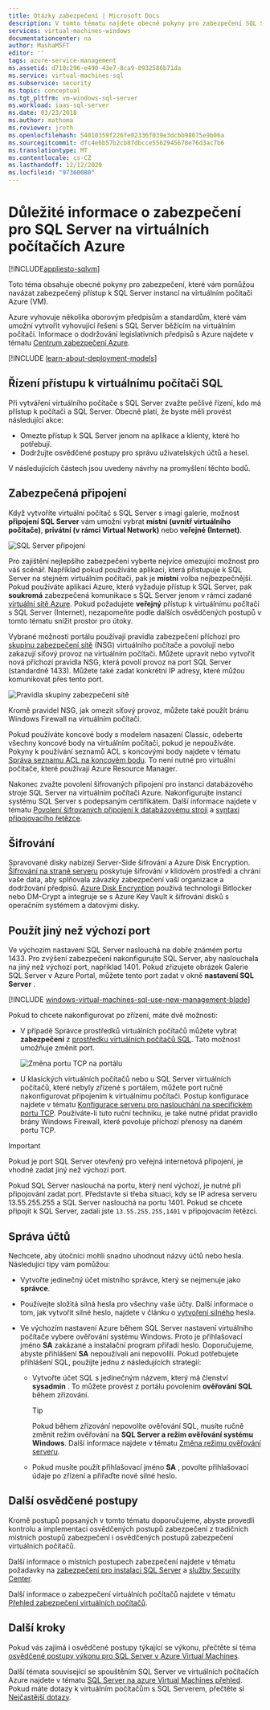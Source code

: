 ```yaml
---
title: Otázky zabezpečení | Microsoft Docs
description: V tomto tématu najdete obecné pokyny pro zabezpečení SQL Server běžících na virtuálním počítači Azure.
services: virtual-machines-windows
documentationcenter: na
author: MashaMSFT
editor: ''
tags: azure-service-management
ms.assetid: d710c296-e490-43e7-8ca9-8932586b71da
ms.service: virtual-machines-sql
ms.subservice: security
ms.topic: conceptual
ms.tgt_pltfrm: vm-windows-sql-server
ms.workload: iaas-sql-server
ms.date: 03/23/2018
ms.author: mathoma
ms.reviewer: jroth
ms.openlocfilehash: 54010359f226fe02336f039e3dcbb98075e9b06a
ms.sourcegitcommit: dfc4e6b57b2cb87dbcce5562945678e76d3ac7b6
ms.translationtype: MT
ms.contentlocale: cs-CZ
ms.lasthandoff: 12/12/2020
ms.locfileid: "97360080"
---
```

# <a name="security-considerations-for-sql-server-on-azure-virtual-machines"></a>Důležité informace o zabezpečení pro SQL Server na virtuálních počítačích Azure
[!INCLUDE[appliesto-sqlvm](../../includes/appliesto-sqlvm.md)]

Toto téma obsahuje obecné pokyny pro zabezpečení, které vám pomůžou navázat zabezpečený přístup k SQL Server instancí na virtuálním počítači Azure (VM).

Azure vyhovuje několika oborovým předpisům a standardům, které vám umožní vytvořit vyhovující řešení s SQL Server běžícím na virtuálním počítači. Informace o dodržování legislativních předpisů s Azure najdete v tématu [Centrum zabezpečení Azure](https://azure.microsoft.com/support/trust-center/).

[!INCLUDE [learn-about-deployment-models](../../../../includes/learn-about-deployment-models-both-include.md)]

## <a name="control-access-to-the-sql-virtual-machine"></a>Řízení přístupu k virtuálnímu počítači SQL

Při vytváření virtuálního počítače s SQL Server zvažte pečlivé řízení, kdo má přístup k počítači a SQL Server. Obecně platí, že byste měli provést následující akce:

- Omezte přístup k SQL Server jenom na aplikace a klienty, které ho potřebují.
- Dodržujte osvědčené postupy pro správu uživatelských účtů a hesel.

V následujících částech jsou uvedeny návrhy na promyšlení těchto bodů.

## <a name="secure-connections"></a>Zabezpečená připojení

Když vytvoříte virtuální počítač s SQL Server s imagí galerie, možnost **připojení SQL Server** vám umožní vybrat **místní (uvnitř virtuálního počítače)**, **privátní (v rámci Virtual Network)** nebo **veřejné (Internet)**.

![SQL Server připojení](./media/security-considerations-best-practices/sql-vm-connectivity-option.png)

Pro zajištění nejlepšího zabezpečení vyberte nejvíce omezující možnost pro váš scénář. Například pokud používáte aplikaci, která přistupuje k SQL Server na stejném virtuálním počítači, pak je **místní** volba nejbezpečnější. Pokud používáte aplikaci Azure, která vyžaduje přístup k SQL Server, pak **soukromá** zabezpečená komunikace s SQL Server jenom v rámci zadané [virtuální sítě Azure](../../../virtual-network/virtual-networks-overview.md). Pokud požadujete **veřejný** přístup k virtuálnímu počítači s SQL Server (Internet), nezapomeňte podle dalších osvědčených postupů v tomto tématu snížit prostor pro útoky.

Vybrané možnosti portálu používají pravidla zabezpečení příchozí pro [skupinu zabezpečení sítě](../../../active-directory/identity-protection/concept-identity-protection-security-overview.md) (NSG) virtuálního počítače a povolují nebo zakazují síťový provoz na virtuálním počítači. Můžete upravit nebo vytvořit nová příchozí pravidla NSG, která povolí provoz na port SQL Server (standardně 1433). Můžete také zadat konkrétní IP adresy, které můžou komunikovat přes tento port.

![Pravidla skupiny zabezpečení sítě](./media/security-considerations-best-practices/sql-vm-network-security-group-rules.png)

Kromě pravidel NSG, jak omezit síťový provoz, můžete také použít bránu Windows Firewall na virtuálním počítači.

Pokud používáte koncové body s modelem nasazení Classic, odeberte všechny koncové body na virtuálním počítači, pokud je nepoužíváte. Pokyny k používání seznamů ACL s koncovými body najdete v tématu [Správa seznamu ACL na koncovém bodu](/previous-versions/azure/virtual-machines/windows/classic/setup-endpoints#manage-the-acl-on-an-endpoint). To není nutné pro virtuální počítače, které používají Azure Resource Manager.

Nakonec zvažte povolení šifrovaných připojení pro instanci databázového stroje SQL Server na virtuálním počítači Azure. Nakonfigurujte instanci systému SQL Server s podepsaným certifikátem. Další informace najdete v tématu [Povolení šifrovaných připojení k databázovému stroji](/sql/database-engine/configure-windows/enable-encrypted-connections-to-the-database-engine) a [syntaxi připojovacího řetězce](/dotnet/framework/data/adonet/connection-string-syntax).

## <a name="encryption"></a>Šifrování

Spravované disky nabízejí Server-Side šifrování a Azure Disk Encryption. [Šifrování na straně serveru](../../../virtual-machines/disk-encryption.md) poskytuje šifrování v klidovém prostředí a chrání vaše data, aby splňovala závazky zabezpečení vaší organizace a dodržování předpisů. [Azure Disk Encryption](../../../security/fundamentals/azure-disk-encryption-vms-vmss.md) používá technologii Bitlocker nebo DM-Crypt a integruje se s Azure Key Vault k šifrování disků s operačním systémem a datovými disky. 

## <a name="use-a-non-default-port"></a>Použít jiný než výchozí port

Ve výchozím nastavení SQL Server naslouchá na dobře známém portu 1433. Pro zvýšení zabezpečení nakonfigurujte SQL Server, aby naslouchala na jiný než výchozí port, například 1401. Pokud zřizujete obrázek Galerie SQL Server v Azure Portal, můžete tento port zadat v okně **nastavení SQL Server** .

[!INCLUDE [windows-virtual-machines-sql-use-new-management-blade](../../../../includes/windows-virtual-machines-sql-new-resource.md)]

Pokud to chcete nakonfigurovat po zřízení, máte dvě možnosti:

- V případě Správce prostředků virtuálních počítačů můžete vybrat **zabezpečení** z [prostředku virtuálních počítačů SQL](manage-sql-vm-portal.md#access-the-sql-virtual-machines-resource). Tato možnost umožňuje změnit port.

  ![Změna portu TCP na portálu](./media/security-considerations-best-practices/sql-vm-change-tcp-port.png)

- U klasických virtuálních počítačů nebo u SQL Server virtuálních počítačů, které nebyly zřízené s portálem, můžete port ručně nakonfigurovat připojením k virtuálnímu počítači. Postup konfigurace najdete v tématu [Konfigurace serveru pro naslouchání na specifickém portu TCP](/sql/database-engine/configure-windows/configure-a-server-to-listen-on-a-specific-tcp-port). Používáte-li tuto ruční techniku, je také nutné přidat pravidlo brány Windows Firewall, které povoluje příchozí přenosy na daném portu TCP.

> [!IMPORTANT]
> Pokud je port SQL Server otevřený pro veřejná internetová připojení, je vhodné zadat jiný než výchozí port.

Pokud SQL Server naslouchá na portu, který není výchozí, je nutné při připojování zadat port. Představte si třeba situaci, kdy se IP adresa serveru 13.55.255.255 a SQL Server naslouchá na portu 1401. Pokud se chcete připojit k SQL Server, zadali jste `13.55.255.255,1401` v připojovacím řetězci.

## <a name="manage-accounts"></a>Správa účtů

Nechcete, aby útočníci mohli snadno uhodnout názvy účtů nebo hesla. Následující tipy vám pomůžou:

- Vytvořte jedinečný účet místního správce, který se nejmenuje jako **správce**.

- Používejte složitá silná hesla pro všechny vaše účty. Další informace o tom, jak vytvořit silné heslo, najdete v článku o [vytvoření silného](https://support.microsoft.com/instantanswers/9bd5223b-efbe-aa95-b15a-2fb37bef637d/create-a-strong-password) hesla.

- Ve výchozím nastavení Azure během SQL Server nastavení virtuálního počítače vybere ověřování systému Windows. Proto je přihlašovací jméno **SA** zakázané a instalační program přiřadí heslo. Doporučujeme, abyste přihlášení **SA** nepoužívali ani nepovolili. Pokud potřebujete přihlášení SQL, použijte jednu z následujících strategií:

  - Vytvořte účet SQL s jedinečným názvem, který má členství **sysadmin** . To můžete provést z portálu povolením **ověřování SQL** během zřizování.

    > [!TIP] 
    > Pokud během zřizování nepovolíte ověřování SQL, musíte ručně změnit režim ověřování na **SQL Server a režim ověřování systému Windows**. Další informace najdete v tématu [Změna režimu ověřování serveru](/sql/database-engine/configure-windows/change-server-authentication-mode).

  - Pokud musíte použít přihlašovací jméno **SA** , povolte přihlašovací údaje po zřízení a přiřaďte nové silné heslo.

## <a name="additional-best-practices"></a>Další osvědčené postupy

Kromě postupů popsaných v tomto tématu doporučujeme, abyste provedli kontrolu a implementaci osvědčených postupů zabezpečení z tradičních místních postupů zabezpečení i osvědčených postupů zabezpečení virtuálních počítačů. 

Další informace o místních postupech zabezpečení najdete v tématu požadavky na [zabezpečení pro instalaci SQL Server](/sql/sql-server/install/security-considerations-for-a-sql-server-installation) a [služby Security Center](/sql/relational-databases/security/security-center-for-sql-server-database-engine-and-azure-sql-database). 

Další informace o zabezpečení virtuálních počítačů najdete v tématu [Přehled zabezpečení virtuálních počítačů](../../../security/fundamentals/virtual-machines-overview.md).


## <a name="next-steps"></a>Další kroky

Pokud vás zajímá i osvědčené postupy týkající se výkonu, přečtěte si téma [osvědčené postupy výkonu pro SQL Server v Azure Virtual Machines](performance-guidelines-best-practices.md).

Další témata související se spouštěním SQL Server ve virtuálních počítačích Azure najdete v tématu [SQL Server na azure Virtual Machines přehled](sql-server-on-azure-vm-iaas-what-is-overview.md). Pokud máte dotazy k virtuálním počítačům s SQL Serverem, přečtěte si [Nejčastější dotazy](frequently-asked-questions-faq.md).